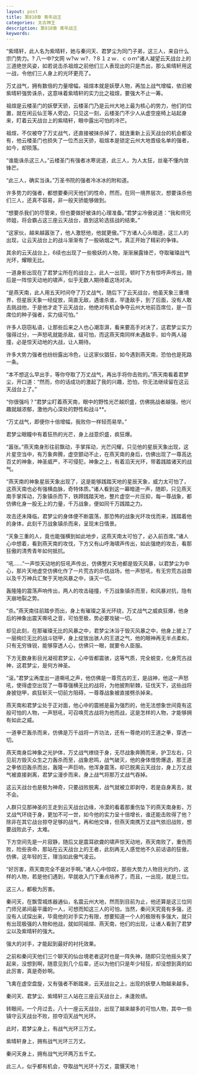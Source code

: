 ```yaml
---
layout: post
title: 第810章 青年战王
categories: 太古神王
description: 第810章 青年战王
keywords:
---
```


“紫晴轩，此人名为紫晴轩，她与秦问天、君梦尘为同门子弟，这三人，来自什么宗门势力。? 八一中?文网  ｗ?ｗ ｗ?．?８１ｚｗ．ｃｏｍ”诸人凝望云天战台上的三道绝世风姿，如若说击杀祖煊之前他们三人表现出的只是杰出，那么紫晴轩用这一战，令他们三人身上的光环更亮了。

万丈战气，拥有数倍的力量增幅，祖煊本就是妖孽人物，再加上战气增幅，依旧被紫晴轩强势诛杀，这意味着紫晴轩的实力比之祖煊，要强大不止一筹。

祖煊是云楼圣门的妖孽天骄，云楼圣门乃是云州大地上最为核心的势力，他们的位置，就在闲云仙王等人旁边，只见这一刻，云楼圣门不少人从虚空座椅上站起身来，盯着云天战台上的紫晴轩，眼中露出可怕的冷芒。

祖煊，不仅被夺了万丈战气，还直接被抹杀掉了，就连重新上云天战台的机会都没有，他云楼圣门也损失了一位杰出天骄，祖煊本是锁定云州大地晋级名单的强者，如今，却陨落。

“谁能诛杀这三人。”云楼圣门有强者冰寒说道，此三人，为人太狂，丝毫不懂内敛锋芒。

“此三人，确实当诛。”万圣书院的强者冷冰冰的附和道。

许多势力的强者，都想要秦问天他们的性命，然而，在同一境界层次，想要诛杀他们三人，还真不容易，非一般天骄能够做到。

“想要杀我们的尽管来，但也要做好被诛的心理准备。”君梦尘冷傲说道：“我和师兄师姐，将会霸占这三座云天战台，直到这轮选拔战的结束。”

“这家伙，越来越嚣张了，他人激怒他，他就更傲。”下方诸人心头暗道，这三人的出现，让云天战台上的战斗渐渐有了一股硝烟之气，真正开始了精彩的争锋。

其余的云天战台上，6续也出现了一些极妖的人物，渐渐展露锋芒，夺取璀璨战气光环，耀眼无比。

一道身影出现在了君梦尘所在的战台上，此人一出现，顿时下方有惊呼声传出，随后是一阵惊天动地的啸声，似乎无数人期待着这场对决。

“是燕天南，此人用五天时间夺了万丈战气，随后下了云天战台，他虽天象三重境界，但星辰天象一经绽放，简直无敌，遇谁杀谁，罕逢敌手，到了后面，没有人敢去挑战他，于是他才走下云天战台，他绝对有机会争夺云州大地前百席位，是一百席位的种子强者，实力级可怕。”

许多人窃窃私语，让那些后来之人也心潮澎湃，看来要高手对决了，这君梦尘实力强得过分，一声怒吼就能杀敌，级可怕，而这燕天南同样未遇敌手，如今两人碰撞，必是惊天动地的大战，让人期待。

许多大势力强者也纷纷露出冷色，让这家伙猖狂，如今遇到燕天南，恐怕也是死路一条。

“本不想这么早出手，等你夺取了万丈战气，再出手将你击败的。”燕天南看着君梦尘，开口道：“然而，你的话成功的激起了我的兴趣，恐怕，你无法继续留在这云天战台上了。”

“你很强吗？”君梦尘盯着燕天南，眼中的野性光芒越炽盛，仿佛挑战者越强，他兴趣就越浓郁，激他内心深处的野性和战斗**。

“万丈战气，即便你十倍增幅，我败你一样轻而易举。”

君梦尘眼瞳中有着狂热的光芒，身上战意炽盛，疯狂爆。

“嚣张。”燕天南身形往前飘动，手掌挥动，光芒闪耀，只见他的星辰天象出现，这片星空当中，有万象奔腾，虚空颤动不止，在燕天南的身后，仿佛出现了一尊高达百丈的神象，神圣威严，不可侵犯，神象之上，有着滔天光环，带着践踏诸天的战气。

“燕天南的神象星辰天象出现了，这是能够践踏天地的星辰天象，威力太可怕了，这燕天南也必有强横血脉，奇特体质。”诸人看到这一幕暗道一声，随即，只见燕天南手掌挥动，万象镇杀而下，铁蹄践踏天地，整片虚空一片压抑，每一尊战象，都仿佛化身一股无上的力量，千万战象，便如同千万践踏之力。

攻击还未降临，君梦尘的身体便不断震荡，那恐怖的战象光环攻伐而来，践踏着他的身体，此刻千万战象镇杀而来，呈现末日情景。

“天象三重的人，竟也能强横到如此地步，这燕天南太可怕了，必入前百席。”诸人心中想着，看到燕天南的攻伐，下方又有山呼海啸声传出，如此强绝的攻击，看那狂傲的清秀青年如何抵抗。

“吼……”一声惊天动地的狂吼声传出，仿佛整片天地都是毁灭风暴，以君梦尘为中心，那片天地虚空仿佛化作了一片荒古的杀伐战场，他一声怒吼，有无穷荒古战兽以及千万神兵汇聚于天地风暴之中，诛灭一切。

轰隆隆的震荡声响传出，两人的攻击碰撞，千万战象镇杀而至，和风暴对抗，隐有天崩地裂之势。

“杀。”燕天南往前踏步而出，身上有璀璨之圣光环绕，万丈战气之威疯狂爆，他身后的神象出震天嘶吼之音，可怕至极，势必要攻破一切。

却见此刻，在那璀璨无比的风暴之中，君梦尘沐浴于毁灭风暴之中，他身上披上了一层绚烂无比的战斗铠甲，身上绽放出骇人的王道之气，他的眼神再无半点柔和，只有无穷锋锐，能够穿透人心，仿佛只一眼，就要令人臣服。

下方无数身影目光凝视君梦尘，心中皆都震骇，这等气质，完全蜕变，化身荒古战神，这君梦尘，是何方神圣。

“滚。”君梦尘再度出一道嘶吼之声，他仿佛是一尊荒古的王，是战神，他这一声怒吼，使得虚空出现了一尊尊强横无比的战将，为他披荆斩棘，征伐天下，这些战将身披铠甲，疯狂斩灭一切前方阻碍，一尊尊战象被直接劈杀掉来。

燕天南和君梦尘处于正对面，他心中的震撼是最为强烈的，他无法想象世间竟有这般可怕的人物，一声怒吼，可召唤荒古战将为他而战，这是怎样的人物，才能够拥有如此之威。

一道拳芒轰杀而来，仿佛是万千战将一齐功法，还有一尊绝对的王道之拳，穿透一切。

燕天南身后神象之光护体，万丈战气缭绕于身，无尽战象奔腾而来，护卫左右，只见前方毁灭众生之力轰杀而至，战象悲鸣，战气破灭，他的身体借势爆退，那王道之拳依旧轰杀而出，轰隆一声巨响，他浑身震荡，却已脱离云天战台，身上万丈战气被直接剥离，君梦尘漫步而来，身上战气将那万丈战气吞掉。

这云天战台也是极为神奇，只要战败脱离，战气就被立即剥夺，若是自身离去，就不会。

人群只见那神圣的王走到云天战台边缘，冷漠的看着那重伤坠下的燕天南身影，万丈战气环绕于身，更加不可一世，如今他的实力呈十倍增长，谁还能击败得了他？除非在其它战台掠夺足够的战气，再和他交锋，但燕天南携万丈战气依旧战败，想要战败此子，太难。

下方空间先是一片寂静，随后又是震耳欲聋的啸声惊天动地，燕天南败了，重伤而败，险些丧命，那站在云天战台上的王者，此刻再无人感觉他不久前话语的狂傲，仿佛，这年轻的王，理当如此傲气凌云。

“好厉害，燕天南完全不是对手啊。”诸人心中惊叹，那些大势力人物目光灼灼，这样的人物，若是他们遇到，早就收入门下重点培养了，而且，一出现，就是三位。

这三人，都极为厉害。

秦问天，在飘雪城炼器通仙，名震云州大地，然而到目前为止，他还算是这三位同门师兄弟间最平庸的一人，可想而知这三人的可怕，当然，秦问天究竟有多强，还没有人试探出来，毕竟他的对手实力有限，想要知道一个人的极限有多强大，就只有出现极强的人物和他战，就如同祖煊、燕天南，他们的出现，让诸人看到了君梦尘以及紫晴轩的强大。

强大的对手，才能起到最好的衬托效果。

之前和秦问天他们三个聊天的仙台境老者这时也是一阵失神，随即只见他摇头笑了起来，没想到啊，随意见到几个后辈，还以为他们只是年少轻狂，却没想到真的如此厉害，真是奇妙啊。

飞禽在虚空盘旋，又有强者不断踏来，云天战台之上，出现的妖孽人物越来越多。

秦问天、君梦尘、紫晴轩三人站在三座云天战台上，未逢败绩。

转眼间，一个月过去，八十一座云天战台，出现了越来越多的可怕人物，其中一些镇守云天战台不败，掠夺滔天战气光环。

此时，君梦尘身上，有战气光环三万丈。

紫晴轩身上，拥有战气光环三万丈。

秦问天身上，拥有战气光环两万五千丈。

此三人，似乎都有机会，夺取战气光环十万丈，震慑天地！
